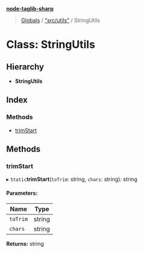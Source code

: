 **[node-taglib-sharp](../README.md)**

> [Globals](../globals.md) / ["src/utils"](../modules/_src_utils_.md) / StringUtils

# Class: StringUtils

## Hierarchy

* **StringUtils**

## Index

### Methods

* [trimStart](_src_utils_.stringutils.md#trimstart)

## Methods

### trimStart

▸ `Static`**trimStart**(`toTrim`: string, `chars`: string): string

#### Parameters:

Name | Type |
------ | ------ |
`toTrim` | string |
`chars` | string |

**Returns:** string
